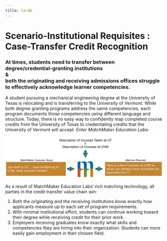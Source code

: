 ```yaml
---
title: Card6
---
```

# Scenario-Institutional Requisites : Case-Transfer Credit Recognition

### At times, students need to transfer between degree/credential-granting institutions<br/>&<br/>both the originating and receiving admissions offices struggle to effectively acknowledge learner competencies.  

A student pursuing a mechanical engineering degree at the University of Texas is relocating and is transferring to the University of Vermont. While both degree granting programs address the same competencies, each program documents those competencies using different language and structure. Today, there is no easy way to confidently map completed course credits from the University of Texas to credentialing credits that the University of Vermont will accept. *Enter MatchMaker Education Labs:*

![MatchMaker University Transfer Diagram](/mmassets/MM-Example-Transfer.svg)

As a result of MatchMaker Education Labs’ rich matching technology, all parties in the credit transfer value chain win:

1. Both the originating and the receiving institutions know exactly how applicants measure up to each set of program requirements.
2. With minimal institutional effort, students can continue working toward their degree while receiving credit for their prior work.
3. Employers receiving graduates know exactly what skills and competencies they are hiring into their organization. Students can more easily gain employment  in their chosen field.


